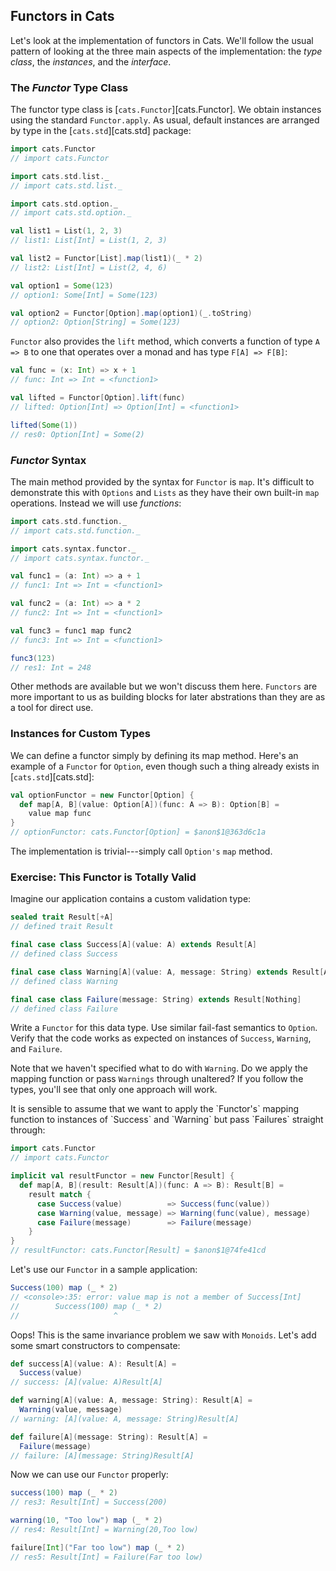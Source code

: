 ## Functors in Cats

Let's look at the implementation of functors in Cats. We'll follow the usual pattern of looking at the three main aspects of the implementation: the *type class*, the *instances*, and the *interface*.

### The *Functor* Type Class

The functor type class is [`cats.Functor`][cats.Functor]. We obtain instances using the standard `Functor.apply`. As usual, default instances are arranged by type in the [`cats.std`][cats.std] package:

```scala
import cats.Functor
// import cats.Functor

import cats.std.list._
// import cats.std.list._

import cats.std.option._
// import cats.std.option._

val list1 = List(1, 2, 3)
// list1: List[Int] = List(1, 2, 3)

val list2 = Functor[List].map(list1)(_ * 2)
// list2: List[Int] = List(2, 4, 6)

val option1 = Some(123)
// option1: Some[Int] = Some(123)

val option2 = Functor[Option].map(option1)(_.toString)
// option2: Option[String] = Some(123)
```

`Functor` also provides the `lift` method, which converts a function of type `A => B` to one that operates over a monad and has type `F[A] => F[B]`:

```scala
val func = (x: Int) => x + 1
// func: Int => Int = <function1>

val lifted = Functor[Option].lift(func)
// lifted: Option[Int] => Option[Int] = <function1>

lifted(Some(1))
// res0: Option[Int] = Some(2)
```

### *Functor* Syntax

The main method provided by the syntax for `Functor` is `map`. It's difficult to demonstrate this with `Options` and `Lists` as they have their own built-in `map` operations. Instead we will use *functions*:

```scala
import cats.std.function._
// import cats.std.function._

import cats.syntax.functor._
// import cats.syntax.functor._

val func1 = (a: Int) => a + 1
// func1: Int => Int = <function1>

val func2 = (a: Int) => a * 2
// func2: Int => Int = <function1>

val func3 = func1 map func2
// func3: Int => Int = <function1>

func3(123)
// res1: Int = 248
```

Other methods are available but we won't discuss them here. `Functors` are more important to us as building blocks for later abstrations than they are as a tool for direct use.

### Instances for Custom Types

We can define a functor simply by defining its map method. Here's an example of a `Functor` for `Option`, even though such a thing already exists in [`cats.std`][cats.std]:

```scala
val optionFunctor = new Functor[Option] {
  def map[A, B](value: Option[A])(func: A => B): Option[B] =
    value map func
}
// optionFunctor: cats.Functor[Option] = $anon$1@363d6c1a
```

The implementation is trivial---simply call `Option's` `map` method.

### Exercise: This Functor is Totally Valid

Imagine our application contains a custom validation type:

```scala
sealed trait Result[+A]
// defined trait Result

final case class Success[A](value: A) extends Result[A]
// defined class Success

final case class Warning[A](value: A, message: String) extends Result[A]
// defined class Warning

final case class Failure(message: String) extends Result[Nothing]
// defined class Failure
```

Write a `Functor` for this data type. Use similar fail-fast semantics to `Option`. Verify that the code works as expected on instances of `Success`, `Warning`, and `Failure`.

Note that we haven't specified what to do with `Warning`. Do we apply the mapping function or pass `Warnings` through unaltered? If you follow the types, you'll see that only one approach will work.

<div class="solution">
It is sensible to assume that we want to apply the `Functor's` mapping function to instances of `Success` and `Warning` but pass `Failures` straight through:

```scala
import cats.Functor
// import cats.Functor

implicit val resultFunctor = new Functor[Result] {
  def map[A, B](result: Result[A])(func: A => B): Result[B] =
    result match {
      case Success(value)          => Success(func(value))
      case Warning(value, message) => Warning(func(value), message)
      case Failure(message)        => Failure(message)
    }
}
// resultFunctor: cats.Functor[Result] = $anon$1@74fe41cd
```

Let's use our `Functor` in a sample application:

```scala
Success(100) map (_ * 2)
// <console>:35: error: value map is not a member of Success[Int]
//        Success(100) map (_ * 2)
//                     ^
```

Oops! This is the same invariance problem we saw with `Monoids`. Let's add some smart constructors to compensate:

```scala
def success[A](value: A): Result[A] =
  Success(value)
// success: [A](value: A)Result[A]

def warning[A](value: A, message: String): Result[A] =
  Warning(value, message)
// warning: [A](value: A, message: String)Result[A]

def failure[A](message: String): Result[A] =
  Failure(message)
// failure: [A](message: String)Result[A]
```

Now we can use our `Functor` properly:

```scala
success(100) map (_ * 2)
// res3: Result[Int] = Success(200)

warning(10, "Too low") map (_ * 2)
// res4: Result[Int] = Warning(20,Too low)

failure[Int]("Far too low") map (_ * 2)
// res5: Result[Int] = Failure(Far too low)
```
</div>
